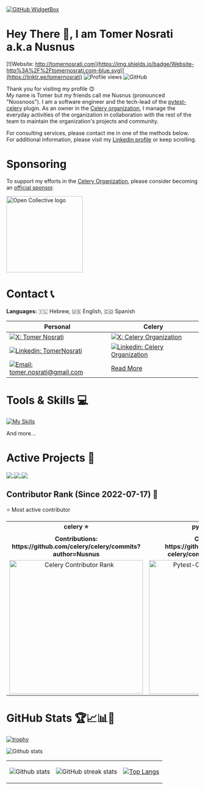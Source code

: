 [![GitHub WidgetBox](https://github-widgetbox.vercel.app/api/profile?username=nusnus&data=followers,commits&theme=nautilus)](https://github.com/nusnus)

# Hey There 👋, I am Tomer Nosrati a.k.a Nusnus
[![Website: http://tomernosrati.com](https://img.shields.io/badge/Website-http%3A%2F%2Ftomernosrati.com-blue.svg)](https://linktr.ee/tomernosrati)
![Profile views](https://komarev.com/ghpvc/?username=Nusnus&color=brightgreen)
<img alt="GitHub" src="https://img.shields.io/badge/dynamic/json?logo=github&label=GitHub+Followers&labelColor=282c34&color=181717&query=%24.data.totalSubs&url=https%3A%2F%2Fapi.spencerwoo.com%2Fsubstats%2F%3Fsource%3Dgithub%26queryKey%3Dnusnus&longCache=true"/>

Thank you for visiting my profile 😊<br>
My name is Tomer but my friends call me Nusnus (pronounced "Noosnoos"). I am a software engineer and the tech-lead of the [pytest-celery](https://pytest-celery.readthedocs.io/) plugin. As an owner in the [Celery organization](https://github.com/celery), I manage the everyday activities of the organization in collaboration with the rest of the team to maintain the organization's projects and community.

For consulting services, please contact me in one of the methods below.<br>
For additional information, please visit my [Linkedin profile](https://www.linkedin.com/in/tomernosrati/) or keep scrolling.

# Sponsoring
To support my efforts in the [Celery Organization](https://github.com/celery), please consider becoming an [official sponsor](https://opencollective.com/celery).

<a href="https://opencollective.com/celery"><img src="https://opencollective.com/static/images/opencollectivelogo-footer-n.svg" alt="Open Collective logo" width="200"/></a>

# Contact 📞
**Languages:** 🇮🇱 Hebrew, 🇺🇸 English, 🇨🇴 Spanish

| **Personal** | **Celery** |
|--------------|-------------------------|
| [![X: Tomer Nosrati](https://img.shields.io/twitter/follow/smilingnosrati?style=social)](https://x.com/smilingnosrati) | [![X: Celery Organization](https://img.shields.io/twitter/follow/celeryorg?style=social)](https://x.com/celeryorg) |
| [![Linkedin: TomerNosrati](https://img.shields.io/badge/-TomerNosrati-blue?style=flat-square&logo=Linkedin&logoColor=white&link=https://www.linkedin.com/in/tomernosrati/)](https://www.linkedin.com/in/tomernosrati/) | [![Linkedin: Celery Organization](https://img.shields.io/badge/-CeleryOrganization-blue?style=flat-square&logo=Linkedin&logoColor=white&link=https://www.linkedin.com/company/celeryorg)](https://www.linkedin.com/company/celeryorg) |
| [![Email: tomer.nosrati@gmail.com](https://img.shields.io/badge/Email-tomer.nosrati%40gmail.com-red.svg)](mailto:tomer.nosrati@gmail.com) | [Read More](https://github.com/celery/celery/discussions/9560) |

# Tools & Skills 💻
[![My Skills](https://skillicons.dev/icons?i=apple,aws,bash,bitbucket,c,cpp,discord,django,docker,flask,git,github,githubactions,gitlab,graphql,idea,jenkins,linux,mysql,nginx,obsidian,postgres,postman,pycharm,py,rabbitmq,redis,sqlite,sublime,ubuntu,vim,vscode,windows,&theme=dark)](https://skillicons.dev)

And more...

# Active Projects 📁

<a href="https://github.com/celery/celery">
  <img align="center" src="https://github-readme-stats.vercel.app/api/pin/?username=celery&theme=algolia&repo=celery" />
</a>
<a href="https://github.com/celery/pytest-celery">
  <img align="center" src="https://github-readme-stats.vercel.app/api/pin/?username=celery&theme=algolia&repo=pytest-celery" />
</a>
 <a href="https://github.com/celery/kombu">
  <img align="center" src="https://github-readme-stats.vercel.app/api/pin/?username=celery&theme=algolia&repo=kombu" />
</a>

## Contributor Rank (Since 2022-07-17) 📍
⭐ Most active contributor
<table align="center">
  <tr>
    <td align="center"><strong>celery ⭐</strong></td>
    <td align="center"><strong>pytest-celery ⭐</strong></td>
    <td align="center"><strong>kombu</strong></td>
  </tr>
  <tr>
    <td align="center"><strong>Contributions:<br>https://github.com/celery/celery/commits?author=Nusnus</strong></td>
    <td align="center"><strong>Contributions:<br>https://github.com/celery/pytest-celery/commits?author=Nusnus</strong></td>
    <td align="center"><strong>Contributions:<br>https://github.com/celery/kombu/commits?author=Nusnus</strong></td>
  </tr>
  <tr>
    <td align="center">
      <a href="https://github.com/celery/celery/graphs/contributors?from=07%2F17%2F2022">
        <img src="https://github.com/user-attachments/assets/50266937-d2d3-45cb-a62c-09e4b2a0c588" width="350px" alt="Celery Contributor Rank"/>
      </a>
    </td>
    <td align="center">
      <a href="https://github.com/celery/pytest-celery/graphs/contributors?from=07%2F17%2F2022">
        <img src="https://github.com/user-attachments/assets/ecd8ab8e-4bcf-45be-b3db-01ef9baebbc6" width="350px" alt="Pytest-Celery Contributor Rank"/>
      </a>
    </td>
    <td align="center">
      <a href="https://github.com/celery/kombu/graphs/contributors?from=07%2F17%2F2022">
        <img src="https://github.com/user-attachments/assets/4074dbb8-e9d3-4b6b-a3d9-b600b3cdd819" width="350px" alt="Kombu Contributor Rank"/>
      </a>
    </td>
  </tr>
</table>

# GitHub Stats 🏆📈📊🎳

[![trophy](https://github-profile-trophy.vercel.app/?username=Nusnus&count_private=true&theme=algolia&no-bg=true&no-frame=true&rank=SSS,SS,S,AAA,AA,A,SECRET,LONGEST_STREAK,CURRENT_STREAK)](https://github.com/ryo-ma/github-profile-trophy)

![Github stats](https://github-contributor-stats.vercel.app/api?username=Nusnus&theme=algolia&hide_border=true)

<table align="center" width="100%" height="100%" border="0">
   <tr>
     <td>
  
![Github stats](https://github-readme-stats.vercel.app/api?username=nusnus&theme=algolia&show_icons=true&count_private=true&hide=issues&hide_border=true) </td>
     <td> ![GitHub streak stats](https://github-readme-streak-stats.herokuapp.com/?user=Nusnus&count_private=true&theme=algolia&hide_border=true)      <td> [![Top Langs](https://github-readme-stats.vercel.app/api/top-langs/?username=nusnus&theme=algolia&layout=compact&hide_border=true)](https://github.com/nusnus) </td>
   </tr>
  </table>

[![GitHub Activity Graph](https://github-readme-activity-graph.vercel.app/graph?username=Nusnus&theme=github-compact)](https://github.com/Nusnus/github-readme-activity-graph)

# Collaborations

## Blacksmith
Celery: Now Powered By Blacksmith. [Read more...](https://www.linkedin.com/pulse/celery-now-powered-blacksmith-tomer-nosrati-ew68e/?trackingId=DWHH49WqS2iOW8Jf5N1kEg%3D%3D)

### <a href="https://www.linkedin.com/posts/blacksmithrun_were-always-on-the-lookout-for-meaningful-activity-7252033655399727104-qjpc?utm_source=share&utm_medium=member_desktop"><img src="https://github.com/user-attachments/assets/2f86cc54-dcf1-4e19-b297-38abb24f49e4" alt="Celery: Now Powered By Blacksmith" width="420"/></a>

# My Articles 📌

## Elevate Your Game with E2E Thinking
Taking an end-to-end approach is more than just a professional technique, it's a lifestyle philosophy. [Read more...](https://www.linkedin.com/pulse/elevate-your-game-e2e-thinking-tomer-nosrati)

### <a href="https://www.linkedin.com/pulse/elevate-your-game-e2e-thinking-tomer-nosrati"><img src="https://github.com/Nusnus/Nusnus/assets/4662342/c15882d9-a13d-4dce-9de4-1194336a654c" alt="Elevate Your Game with E2E Thinking" width="420"/></a>

## The Subtle Art of Making Every Word Count
Imagine the Point-First Approach (PFA) as the "TL;DR" of meaningful conversations. It's not just about cutting to the chase; it's about setting the stage for a richer dialogue. By offering a concise "TL;DR" upfront, you respect your audience's time and mental bandwidth, allowing them to quickly grasp the core message. From there, you can dive into details without losing focus. No detours, no fluff—just the essence of what needs to be said, making every word count. [Read more...](https://www.linkedin.com/pulse/subtle-art-making-every-word-count-tomer-nosrati)

#### <a href="https://www.linkedin.com/pulse/subtle-art-making-every-word-count-tomer-nosrati"><img src="https://github.com/Nusnus/Nusnus/assets/4662342/53ee97ac-ebd6-4c89-8bc0-b65be9eee907" alt="The Subtle Art of Making Every Word Count" width="420"/></a>

# What I do the rest of the time...
<img src="https://github.com/saadeghi/saadeghi/blob/master/dino.gif" width="700" >
